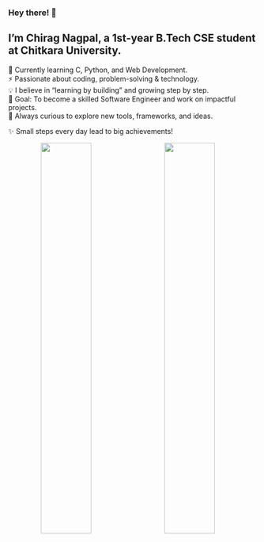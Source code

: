 ### Hey there! 👋

## I’m Chirag Nagpal, a 1st-year B.Tech CSE student at Chitkara University.<br/>
🌱 Currently learning C, Python, and Web Development.<br/>
⚡ Passionate about coding, problem-solving & technology.<br/>
💡 I believe in “learning by building” and growing step by step.<br/>
🎯 Goal: To become a skilled Software Engineer and work on impactful projects.<br/>
🚀 Always curious to explore new tools, frameworks, and ideas.<br/>

✨ Small steps every day lead to big achievements!
<!-- First row -->
<p align="center">
  <img src="https://github-readme-stats.vercel.app/api?username=Chirag-2007&show_icons=true&theme=highcontrast" width="45%" />
  &nbsp;&nbsp;&nbsp;&nbsp; <!-- adds horizontal space -->
<img src="https://github-readme-streak-stats.herokuapp.com/?user=Chirag-2007&theme=highcontrast" width="45%" />
  &nbsp;&nbsp;&nbsp;&nbsp;</p><!-- First row -->
